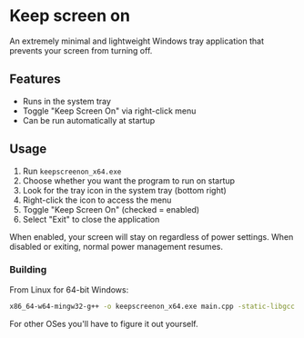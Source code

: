 # Keep screen on
An extremely minimal and lightweight Windows tray application that prevents your screen from turning off.

## Features
- Runs in the system tray
- Toggle "Keep Screen On" via right-click menu
- Can be run automatically at startup

## Usage
1. Run `keepscreenon_x64.exe`
2. Choose whether you want the program to run on startup 
3. Look for the tray icon in the system tray (bottom right)
4. Right-click the icon to access the menu
5. Toggle "Keep Screen On" (checked = enabled)
6. Select "Exit" to close the application

When enabled, your screen will stay on regardless of power settings. When disabled or exiting, normal power management resumes.

### Building
From Linux for 64-bit Windows:
```bash
x86_64-w64-mingw32-g++ -o keepscreenon_x64.exe main.cpp -static-libgcc -static-libstdc++ -luser32 -lshell32 -mwindows
```
For other OSes you'll have to figure it out yourself.